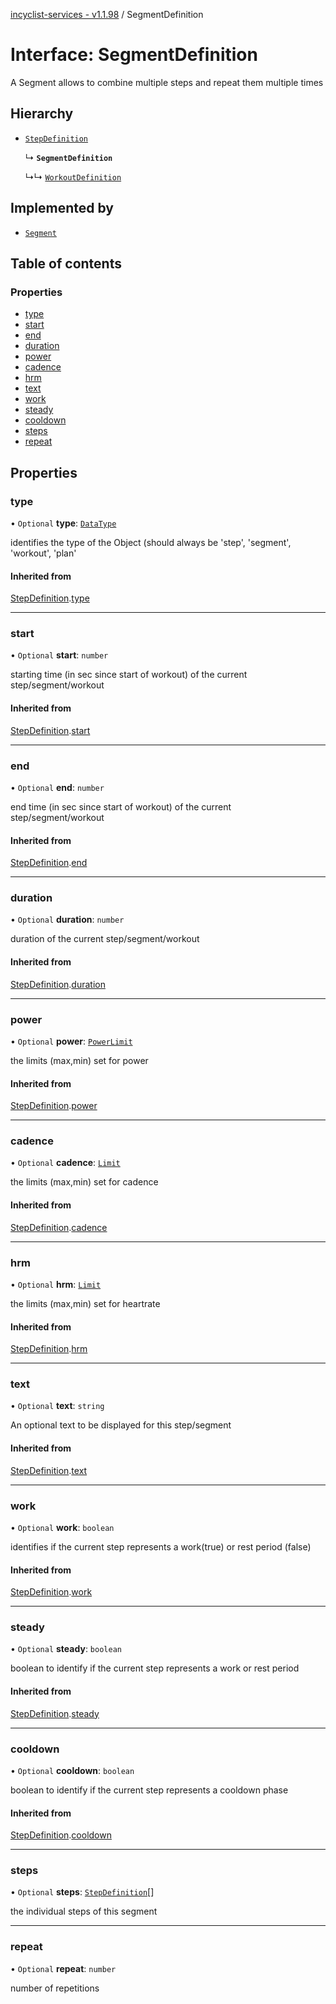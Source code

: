 [incyclist-services - v1.1.98](../README.md) / SegmentDefinition

# Interface: SegmentDefinition

A Segment allows to combine multiple steps and repeat them multiple times

## Hierarchy

- [`StepDefinition`](StepDefinition.md)

  ↳ **`SegmentDefinition`**

  ↳↳ [`WorkoutDefinition`](WorkoutDefinition.md)

## Implemented by

- [`Segment`](../classes/Segment.md)

## Table of contents

### Properties

- [type](SegmentDefinition.md#type)
- [start](SegmentDefinition.md#start)
- [end](SegmentDefinition.md#end)
- [duration](SegmentDefinition.md#duration)
- [power](SegmentDefinition.md#power)
- [cadence](SegmentDefinition.md#cadence)
- [hrm](SegmentDefinition.md#hrm)
- [text](SegmentDefinition.md#text)
- [work](SegmentDefinition.md#work)
- [steady](SegmentDefinition.md#steady)
- [cooldown](SegmentDefinition.md#cooldown)
- [steps](SegmentDefinition.md#steps)
- [repeat](SegmentDefinition.md#repeat)

## Properties

### type

• `Optional` **type**: [`DataType`](../README.md#datatype)

identifies the type of the Object (should always be 'step', 'segment', 'workout', 'plan'

#### Inherited from

[StepDefinition](StepDefinition.md).[type](StepDefinition.md#type)

___

### start

• `Optional` **start**: `number`

starting time (in sec since start of workout) of the current step/segment/workout

#### Inherited from

[StepDefinition](StepDefinition.md).[start](StepDefinition.md#start)

___

### end

• `Optional` **end**: `number`

end time (in sec since start of workout) of the current step/segment/workout

#### Inherited from

[StepDefinition](StepDefinition.md).[end](StepDefinition.md#end)

___

### duration

• `Optional` **duration**: `number`

duration of the current step/segment/workout

#### Inherited from

[StepDefinition](StepDefinition.md).[duration](StepDefinition.md#duration)

___

### power

• `Optional` **power**: [`PowerLimit`](PowerLimit.md)

the limits (max,min) set for power

#### Inherited from

[StepDefinition](StepDefinition.md).[power](StepDefinition.md#power)

___

### cadence

• `Optional` **cadence**: [`Limit`](../README.md#limit)

the limits (max,min) set for cadence

#### Inherited from

[StepDefinition](StepDefinition.md).[cadence](StepDefinition.md#cadence)

___

### hrm

• `Optional` **hrm**: [`Limit`](../README.md#limit)

the limits (max,min) set for heartrate

#### Inherited from

[StepDefinition](StepDefinition.md).[hrm](StepDefinition.md#hrm)

___

### text

• `Optional` **text**: `string`

An optional text to be displayed for this step/segment

#### Inherited from

[StepDefinition](StepDefinition.md).[text](StepDefinition.md#text)

___

### work

• `Optional` **work**: `boolean`

identifies if the current step represents a work(true) or rest period (false)

#### Inherited from

[StepDefinition](StepDefinition.md).[work](StepDefinition.md#work)

___

### steady

• `Optional` **steady**: `boolean`

boolean to identify if the current step represents a work or rest period

#### Inherited from

[StepDefinition](StepDefinition.md).[steady](StepDefinition.md#steady)

___

### cooldown

• `Optional` **cooldown**: `boolean`

boolean to identify if the current step represents a cooldown phase

#### Inherited from

[StepDefinition](StepDefinition.md).[cooldown](StepDefinition.md#cooldown)

___

### steps

• `Optional` **steps**: [`StepDefinition`](StepDefinition.md)[]

the individual steps of this segment

___

### repeat

• `Optional` **repeat**: `number`

number of repetitions
